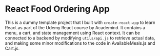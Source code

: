 # React Food Ordering App

This is a dummy template project that I built with `create-react-app` to learn React as part of the Udemy React course by Academind. It contains a menu, a cart, and state management using React context. It can be connected to a backend by modifying `utils/api.js` to retrieve actual data, and making some minor modifications to the code in AvailableMeals.js and Cart.js.